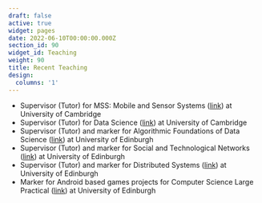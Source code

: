 ```yaml
---
draft: false
active: true
widget: pages
date: 2022-06-10T00:00:00.000Z
section_id: 90
widget_id: Teaching
weight: 90
title: Recent Teaching
design:
  columns: '1'
---
```


- Supervisor (Tutor) for MSS: Mobile and Sensor Systems ([link](https://www.cl.cam.ac.uk/teaching/2021/MobSensSys/)) at University of Cambridge
- Supervisor (Tutor) for Data Science ([link](https://www.cl.cam.ac.uk/teaching/2021/DataSci/)) at University of Cambridge
- Supervisor (Tutor) and marker for Algorithmic Foundations of Data Science ([link](http://www.drps.ed.ac.uk/19-20/dpt/cxinfr11156.htm#:~:text=Undergraduate%20Course%3A%20Algorithmic%20Foundations%20of%20Data%20Science%20(INFR11156)&text=The%20course%20aims%20to%20introduce,massive%20datasets%20of%20various%20forms)) at University of Edinburgh
- Supervisor (Tutor) and marker for Social and Technological Networks ([link](https://www.inf.ed.ac.uk/teaching/courses/stn/)) at University of Edinburgh
- Supervisor (Tutor) and marker for Distributed Systems ([link](https://www.inf.ed.ac.uk/teaching/courses/ds/)) at University of Edinburgh
- Marker for Android based games projects for Computer Science Large Practical ([link](https://www.inf.ed.ac.uk/teaching/courses/cslp/)) at University of Edinburgh
